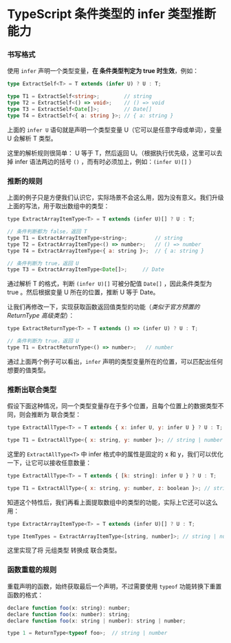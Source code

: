 # TypeScript 条件类型的 infer 类型推断能力

### 书写格式

使用 `infer` 声明一个类型变量，**在 条件类型判定为 true 时生效**，例如：

```ts
type ExtractSelf<T> = T extends (infer U) ? U : T;

type T1 = ExtractSelf<string>;        // string
type T2 = ExtractSelf<() => void>;    // () => void
type T3 = ExtractSelf<Date[]>;        // Date[]
type T4 = ExtractSelf<{ a: string }>; // { a: string }
```

上面的 `infer U` 语句就是声明一个类型变量 U（它可以是任意字母或单词），变量 U 会解析 T 类型。

这里的解析规则很简单： U 等于 T，然后返回 U。（根据执行优先级，这里可以去掉 infer 语法两边的括号 `()` ，而有时必须加上，例如：`(infer U)[]` ）

### 推断的规则

上面的例子只是方便我们认识它，实际场景不会这么用，因为没有意义。我们升级上面的写法，用于取出数组中的类型：

```js
type ExtractArrayItemType<T> = T extends (infer U)[] ? U : T;

// 条件判断都为 false，返回 T
type T1 = ExtractArrayItemType<string>;         // string
type T2 = ExtractArrayItemType<() => number>;   // () => number
type T4 = ExtractArrayItemType<{ a: string }>;  // { a: string }

// 条件判断为 true，返回 U
type T3 = ExtractArrayItemType<Date[]>;     // Date
```

通过解析 T 的格式，判断 `(infer U)[]` 可被分配值 `Date[]` ，因此条件类型为 true 。然后根据变量 U 所在的位置，推断 U 等于 Date。

让我们再修改一下，实现获取函数返回值类型的功能（*类似于官方预置的 ReturnType 高级类型*）：

```js
type ExtractReturnType<T> = T extends () => (infer U) ? U : T;

// 条件判断为 true，返回 U
type T1 = ExtractReturnType<() => number>;   // number
```

通过上面两个例子可以看出，`infer` 声明的类型变量所在的位置，可以匹配出任何想要的值类型。

### 推断出联合类型

假设下面这种情况，同一个类型变量存在于多个位置，且每个位置上的数据类型不同，则会推断为 联合类型：

```js
type ExtractAllType<T> = T extends { x: infer U, y: infer U } ? U : T;

type T1 = ExtractAllType<{ x: string, y: number }>; // string | number
```

这里的 `ExtractAllType<T>` 中 infer 格式中的属性是固定的 x 和 y，我们可以优化一下，让它可以接收任意数量：

```js
type ExtractAllType<T> = T extends { [k: string]: infer U } ? U : T;

type T1 = ExtractAllType<{ x: string, y: number, z: boolean }>; // string | number | boolean
```

知道这个特性后，我们再看上面提取数组中的类型的功能，实际上它还可以这么用：

```js
type ExtractArrayItemType<T> = T extends (infer U)[] ? U : T;

type ItemTypes = ExtractArrayItemType<[string, number]>; // string | number
```

这里实现了将 元组类型 转换成 联合类型。

### 函数重载的规则

重载声明的函数，始终获取最后一个声明，不过需要使用 `typeof` 功能转换下重置函数的格式：

```js
declare function foo(x: string): number;
declare function foo(x: number): string;
declare function foo(x: string | number): string | number;

type 1 = ReturnType<typeof foo>;  // string | number
```

